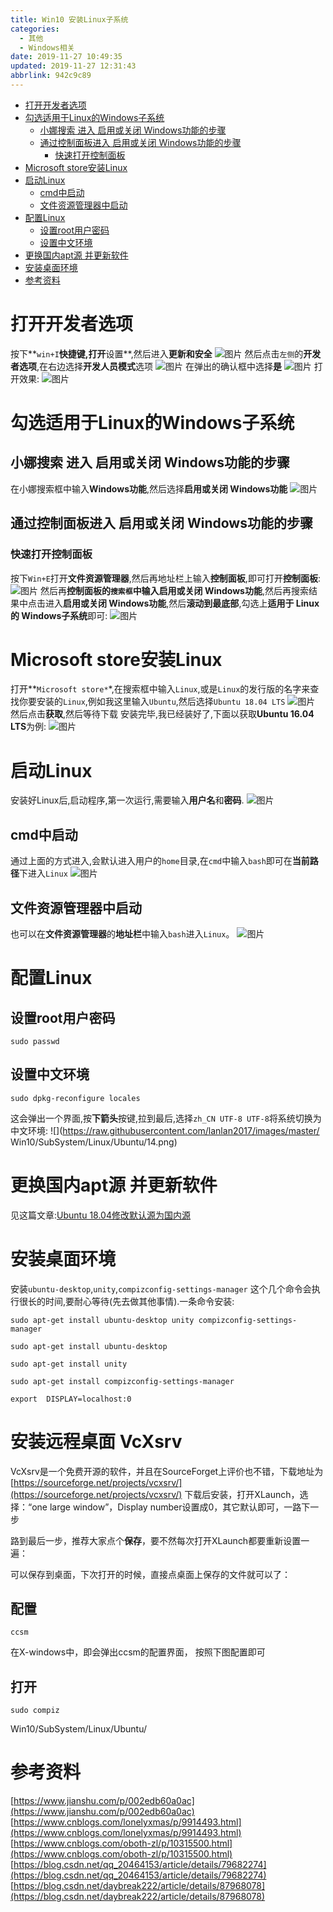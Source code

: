 ```yaml
---
title: Win10 安装Linux子系统
categories: 
  - 其他
  - Windows相关
date: 2019-11-27 10:49:35
updated: 2019-11-27 12:31:43
abbrlink: 942c9c89
---
```

<div id='my_toc'>

- [打开开发者选项](/blog/942c9c89/#打开开发者选项)
- [勾选适用于Linux的Windows子系统](/blog/942c9c89/#勾选适用于Linux的Windows子系统)
    - [小娜搜索 进入 启用或关闭 Windows功能的步骤](/blog/942c9c89/#小娜搜索-进入-启用或关闭-Windows功能的步骤)
    - [通过控制面板进入 启用或关闭 Windows功能的步骤](/blog/942c9c89/#通过控制面板进入-启用或关闭-Windows功能的步骤)
        - [快速打开控制面板](/blog/942c9c89/#快速打开控制面板)
- [Microsoft store安装Linux](/blog/942c9c89/#Microsoft-store安装Linux)
- [启动Linux](/blog/942c9c89/#启动Linux)
    - [cmd中启动](/blog/942c9c89/#cmd中启动)
    - [文件资源管理器中启动](/blog/942c9c89/#文件资源管理器中启动)
- [配置Linux](/blog/942c9c89/#配置Linux)
    - [设置root用户密码](/blog/942c9c89/#设置root用户密码)
    - [设置中文环境](/blog/942c9c89/#设置中文环境)
- [更换国内apt源 并更新软件](/blog/942c9c89/#更换国内apt源-并更新软件)
- [安装桌面环境](/blog/942c9c89/#安装桌面环境)
- [参考资料](/blog/942c9c89/#参考资料)

</div>
<!--more-->
<script>if (navigator.platform.search('arm')==-1){document.getElementById('my_toc').style.display = 'none';}</script>

<!--end-->
# 打开开发者选项 #
按下**`win+I`**快捷键,打开**设置**,然后进入**更新和安全**
![图片](https://raw.githubusercontent.com/lanlan2017/images/master/Win10/SubSystem/Linux/Ubuntu/1.png)
然后点击`左侧`的**开发者选项**,在右边选择**开发人员模式**选项
![图片](https://raw.githubusercontent.com/lanlan2017/images/master/Win10/SubSystem/Linux/Ubuntu/3.png)
在弹出的确认框中选择**是**
![图片](https://raw.githubusercontent.com/lanlan2017/images/master/Win10/SubSystem/Linux/Ubuntu/4.png)
打开效果:
![图片](https://raw.githubusercontent.com/lanlan2017/images/master/Win10/SubSystem/Linux/Ubuntu/5.png)
# 勾选适用于Linux的Windows子系统 #
## 小娜搜索 进入 启用或关闭 Windows功能的步骤 ##
在小娜搜索框中输入**Windows功能**,然后选择**启用或关闭 Windows功能**
![图片](https://raw.githubusercontent.com/lanlan2017/images/master/Win10/SubSystem/Linux/Ubuntu/6.png)
## 通过控制面板进入 启用或关闭 Windows功能的步骤 ##
### 快速打开控制面板 ###
按下`Win+E`打开**文件资源管理器**,然后再地址栏上输入**控制面板**,即可打开**控制面板**:
![图片](https://raw.githubusercontent.com/lanlan2017/images/master/Win10/SubSystem/Linux/Ubuntu/7.png)
然后再**控制面板的`搜索框`**中输入**启用或关闭 Windows功能**,然后再搜索结果中点击进入**启用或关闭 Windows功能**,然后**滚动到最底部**,勾选上**适用于 Linux的 Windows子系统**即可:
![图片](https://raw.githubusercontent.com/lanlan2017/images/master/Win10/SubSystem/Linux/Ubuntu/8.png)
# Microsoft store安装Linux #
打开**`Microsoft store*`*,在搜索框中输入`Linux`,或是`Linux`的发行版的名字来查找你要安装的`Linux`,例如我这里输入`Ubuntu`,然后选择`Ubuntu 18.04 LTS`
![图片](https://raw.githubusercontent.com/lanlan2017/images/master/Win10/SubSystem/Linux/Ubuntu/9.png)
然后点击**获取**,然后等待下载 安装完毕,我已经装好了,下面以获取**Ubuntu 16.04 LTS**为例:
![图片](https://raw.githubusercontent.com/lanlan2017/images/master/Win10/SubSystem/Linux/Ubuntu/10.png)
# 启动Linux #
安装好Linux后,启动程序,第一次运行,需要输入**用户名**和**密码**.
![图片](https://raw.githubusercontent.com/lanlan2017/images/master/Win10/SubSystem/Linux/Ubuntu/11.png)

## cmd中启动 ##
通过上面的方式进入,会默认进入用户的`home`目录,在`cmd`中输入`bash`即可在**当前路径**下进入`Linux`
![图片](https://raw.githubusercontent.com/lanlan2017/images/master/Win10/SubSystem/Linux/Ubuntu/12.png)
## 文件资源管理器中启动 ##
也可以在**文件资源管理器**的**地址栏**中输入`bash`进入`Linux`。
![图片](https://raw.githubusercontent.com/lanlan2017/images/master/Win10/SubSystem/Linux/Ubuntu/13.png)
# 配置Linux #
## 设置root用户密码 ##
```shell
sudo passwd
```
## 设置中文环境 ##
```shell
sudo dpkg-reconfigure locales 
```
这会弹出一个界面,按**下箭头**按键,拉到最后,选择`zh_CN UTF-8 UTF-8`将系统切换为中文环境:
![](https://raw.githubusercontent.com/lanlan2017/images/master/ Win10/SubSystem/Linux/Ubuntu/14.png)
# 更换国内apt源 并更新软件 #
见这篇文章:[Ubuntu 18.04修改默认源为国内源](/blog/4fc37c0d/)
# 安装桌面环境 #
安装`ubuntu-desktop`,`unity`,`compizconfig-settings-manager`
这个几个命令会执行很长的时间,要耐心等待(先去做其他事情).一条命令安装:
```shell
sudo apt-get install ubuntu-desktop unity compizconfig-settings-manager
```
```shell
sudo apt-get install ubuntu-desktop
```
```shell
sudo apt-get install unity
```
```shell
sudo apt-get install compizconfig-settings-manager
```
```shell
export  DISPLAY=localhost:0
```
# 安装远程桌面 VcXsrv #
VcXsrv是一个免费开源的软件，并且在SourceForget上评价也不错，下载地址为[https://sourceforge.net/projects/vcxsrv/](https://sourceforge.net/projects/vcxsrv/)
下载后安装，打开XLaunch，选择：“one large window”，Display number设置成0，其它默认即可，一路下一步


路到最后一步，推荐大家点个**保存**，要不然每次打开XLaunch都要重新设置一遍：


可以保存到桌面，下次打开的时候，直接点桌面上保存的文件就可以了：

## 配置 ##
```shell
ccsm
```
在X-windows中，即会弹出ccsm的配置界面，
按照下图配置即可


## 打开 ##
```shell
sudo compiz
```
Win10/SubSystem/Linux/Ubuntu/
# 参考资料 #
[https://www.jianshu.com/p/002edb60a0ac](https://www.jianshu.com/p/002edb60a0ac)
[https://www.cnblogs.com/lonelyxmas/p/9914493.html](https://www.cnblogs.com/lonelyxmas/p/9914493.html)
[https://www.cnblogs.com/oboth-zl/p/10315500.html](https://www.cnblogs.com/oboth-zl/p/10315500.html)
[https://blog.csdn.net/qq_20464153/article/details/79682274](https://blog.csdn.net/qq_20464153/article/details/79682274)
[https://blog.csdn.net/daybreak222/article/details/87968078](https://blog.csdn.net/daybreak222/article/details/87968078)
